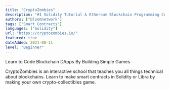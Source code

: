 ```yaml
---
title: "CryptoZombies"
description: "#1 Solidity Tutorial & Ethereum Blockchain Programming Course"
authors: ["@loomnetwork"]
tags: ["Smart Contracts"]
languages: ["Solidity"]
url: "https://cryptozombies.io/"
featured: true
dateAdded: 2021-08-11
level: "Beginner"
---
```


Learn to Code Blockchain DApps By Building Simple Games

CryptoZombies is an interactive school that teaches you all things technical about blockchains. Learn to make smart contracts in Solidity or Libra by making your own crypto-collectibles game.
